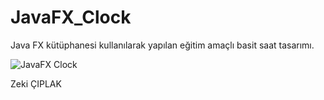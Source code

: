 # JavaFX_Clock
Java FX kütüphanesi kullanılarak yapılan eğitim amaçlı basit saat tasarımı.

![JavaFX Clock](https://github.com/zkcplk/JavaFX_Clock/blob/main/javafx_clock.png)

Zeki ÇIPLAK
